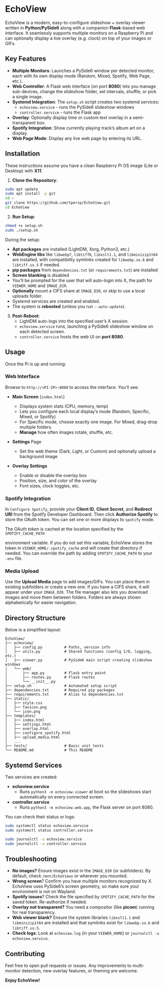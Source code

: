 # EchoView

EchoView is a modern, easy-to-configure slideshow + overlay viewer written in **Python/PySide6** along with a companion **Flask**-based web interface. It seamlessly supports multiple monitors on a Raspberry Pi and can optionally display a live overlay (e.g. clock) on top of your images or GIFs.

## Key Features

- **Multiple Monitors**: Launches a PySide6 window per detected monitor, each with its own display mode (Random, Mixed, Spotify, Web Page, etc.).
- **Web Controller**: A Flask web interface (on port **8080**) lets you manage sub-devices, change the slideshow folder, set intervals, shuffle, or pick a single image.
- **Systemd Integration**: The `setup.sh` script creates two systemd services:
  - `echoview.service` - runs the PySide6 slideshow windows
  - `controller.service` - runs the Flask app
- **Overlay**: Optionally display time or custom text overlay in a semi-transparent box.
- **Spotify Integration**: Show currently playing track’s album art on a display.
- **Web Page Mode**: Display any live web page by entering its URL.

## Installation

These instructions assume you have a clean Raspberry Pi OS image (Lite or Desktop) with **X11**.

1. **Clone the Repository**:

```bash
sudo apt update
sudo apt install -y git
cd ~
git clone https://github.com/tpersp/EchoView.git
cd EchoView
```

2. **Run Setup**:

```bash
chmod +x setup.sh
sudo ./setup.sh
```

During the setup:

- **Apt packages** are installed (LightDM, Xorg, Python3, etc.)
- **WebEngine libs** like `libwebp7`, `libtiff6`, `libxslt1.1`, and `libminizip1t64` are installed,
  with compatibility symlinks created for `libwebp.so.6` and `libtiff.so.5` if needed.
- **pip packages** from `dependencies.txt` (or `requirements.txt`) are installed
- **Screen blanking** is disabled
- You’ll be prompted for the user that will auto-login into X, the path for `VIEWER_HOME` and `IMAGE_DIR`.
- **Optionally** mount a CIFS share at `IMAGE_DIR`, or skip to use a local uploads folder.
- Systemd services are created and enabled.
- The system is **rebooted** (unless you run `--auto-update`).

3. **Post-Reboot**:
   - LightDM auto-logs into the specified user’s X session.
   - `echoview.service` runs, launching a PySide6 slideshow window on each detected screen.
   - `controller.service` hosts the web UI on **port 8080**.

## Usage

Once the Pi is up and running:

### Web Interface

Browse to `http://<PI-IP>:8080` to access the interface. You’ll see:

- **Main Screen** (`index.html`)
  - Displays system stats (CPU, memory, temp)
  - Lets you configure each local display’s mode (Random, Specific, Mixed, or Spotify)
  - For Specific mode, choose exactly one image. For Mixed, drag-drop multiple folders.
  - **Manage** how often images rotate, shuffle, etc.

- **Settings** Page
  - Set the web theme (Dark, Light, or Custom) and optionally upload a background image

- **Overlay Settings**
  - Enable or disable the overlay box
  - Position, size, and color of the overlay
  - Font sizes, clock toggles, etc.

### Spotify Integration

In `Configure Spotify`, provide your **Client ID**, **Client Secret**, and **Redirect URI** from the Spotify Developer Dashboard. Then click **Authorize Spotify** to store the OAuth token. You can set one or more displays to `spotify` mode.

The OAuth token is cached at the location specified by the `SPOTIFY_CACHE_PATH`

environment variable. If you do not set this variable, EchoView stores the
token in `VIEWER_HOME/.spotify_cache` and will create that directory if needed.
You can override the path by adding `SPOTIFY_CACHE_PATH` to your `.env` file.

### Media Upload

Use the **Upload Media** page to add images/GIFs. You can place them in existing subfolders or create a new one. If you have a CIFS share, it will appear under your `IMAGE_DIR`.
The file manager also lets you download images and move them between folders. Folders are always shown alphabetically for easier navigation.


## Directory Structure

Below is a simplified layout:

```
EchoView/
├── echoview/
│   ├── config.py          # Paths, version info
│   ├── utils.py           # Shared functions (config I/O, logging, etc.)
│   ├── viewer.py          # PySide6 main script creating slideshow windows
│   └── web/
│       ├── app.py         # Flask entry point
│       ├── routes.py      # Flask routes
│       └── __init__.py
├── setup.sh               # Automated setup script
├── dependencies.txt       # Required pip packages
├── requirements.txt       # Alias to dependencies.txt
├── static/
│   ├── style.css
│   ├── favicon.png
│   └── icon.png
├── templates/
│   ├── index.html
│   ├── settings.html
│   ├── overlay.html
│   ├── configure_spotify.html
│   ├── upload_media.html
│   ...
├── tests/                 # Basic unit tests
└── README.md              # This README
```

## Systemd Services

Two services are created:

- **echoview.service**
  - Runs `python3 -m echoview.viewer` at boot so the slideshows start automatically on every connected screen.
- **controller.service**
  - Runs `python3 -m echoview.web.app`, the Flask server on port 8080.

You can check their status or logs:

```bash
sudo systemctl status echoview.service
sudo systemctl status controller.service

sudo journalctl -u echoview.service
sudo journalctl -u controller.service
```

## Troubleshooting

- **No images?** Ensure images exist in the `IMAGE_DIR` (or subfolders). By default, check `/mnt/EchoViews` or wherever you mounted.
- **Wrong screen**? Confirm you have multiple monitors recognized by X. EchoView uses PySide6’s screen geometry, so make sure your environment is not on Wayland.
- **Spotify issues**? Check the file specified by `SPOTIFY_CACHE_PATH` for the saved token. Re-authorize if needed.
- **Overlay not transparent?** You need a compositor (like **picom**) running for real transparency.
- **Web viewer blank?** Ensure the system libraries `libxslt1.1` and `libminizip1t64`
  are installed and that symlinks exist for `libwebp.so.6` and `libtiff.so.5`.
- **Check logs**: Look at `echoview.log` (in your `VIEWER_HOME`) or `journalctl -u echoview.service`.

## Contributing

Feel free to open pull requests or issues. Any improvements to multi-monitor detection, new overlay features, or theming are welcome.

**Enjoy EchoView!**

